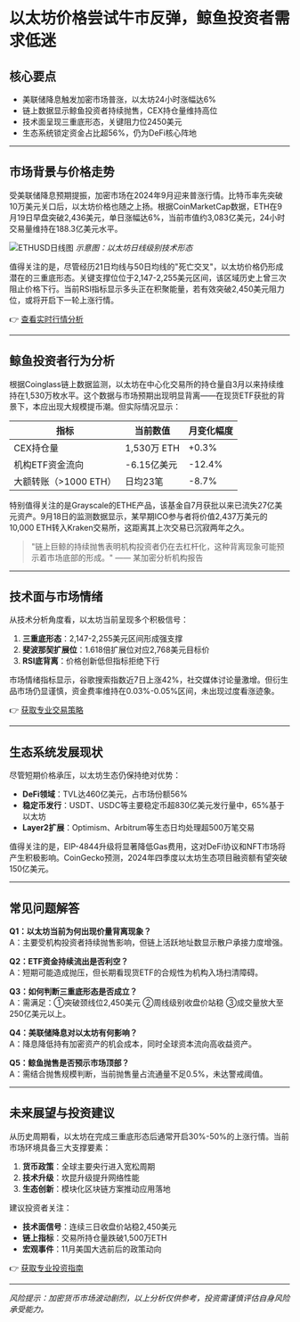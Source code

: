 # 以太坊价格尝试牛市反弹，鲸鱼投资者需求低迷

## 核心要点
- 美联储降息触发加密市场普涨，以太坊24小时涨幅达6%
- 链上数据显示鲸鱼投资者持续抛售，CEX持仓量维持高位
- 技术面呈现三重底形态，关键阻力位2450美元
- 生态系统锁定资金占比超56%，仍为DeFi核心阵地

---

## 市场背景与价格走势

受美联储降息预期提振，加密市场在2024年9月迎来普涨行情。比特币率先突破10万美元关口后，以太坊价格也随之上扬。根据CoinMarketCap数据，ETH在9月19日早盘突破2,436美元，单日涨幅达6%，当前市值约3,083亿美元，24小时交易量维持在188.3亿美元水平。

![ETHUSD日线图](https://example.com/eth-chart.png) *示意图：以太坊日线级别技术形态*

值得关注的是，尽管经历21日均线与50日均线的"死亡交叉"，以太坊价格仍形成潜在的三重底形态。关键支撑位位于2,147-2,255美元区间，该区域历史上曾三次阻止价格下行。当前RSI指标显示多头正在积聚能量，若有效突破2,450美元阻力位，或将开启下一轮上涨行情。

👉 [查看实时行情分析](https://bit.ly/okx_welcome)

---

## 鲸鱼投资者行为分析

根据Coinglass链上数据监测，以太坊在中心化交易所的持仓量自3月以来持续维持在1,530万枚水平。这个数据与市场预期出现明显背离——在现货ETF获批的背景下，本应出现大规模提币潮。但实际情况显示：

| 指标                | 当前数值       | 月变化幅度 |
|---------------------|---------------|-----------|
| CEX持仓量           | 1,530万 ETH   | +0.3%     |
| 机构ETF资金流向     | -6.15亿美元   | -12.4%    |
| 大额转账（>1000 ETH）| 日均23笔      | -8.7%     |

特别值得关注的是Grayscale的ETHE产品，该基金自7月获批以来已流失27亿美元资产。9月18日的监测数据显示，某早期ICO参与者将价值2,437万美元的10,000 ETH转入Kraken交易所，这距离其上次交易已沉寂两年之久。

> "链上巨鲸的持续抛售表明机构投资者仍在去杠杆化，这种背离现象可能预示着市场底部的形成。" —— 某加密分析机构报告

---

## 技术面与市场情绪

从技术分析角度看，以太坊当前呈现多个积极信号：
1. **三重底形态**：2,147-2,255美元区间形成强支撑
2. **斐波那契扩展位**：1.618倍扩展位对应2,768美元目标价
3. **RSI底背离**：价格创新低但指标拒绝下行

市场情绪指标显示，谷歌搜索指数近7日上涨42%，社交媒体讨论量激增。但衍生品市场仍显谨慎，资金费率维持在0.03%-0.05%区间，未出现过度看涨迹象。

👉 [获取专业交易策略](https://bit.ly/okx_welcome)

---

## 生态系统发展现状

尽管短期价格承压，以太坊生态仍保持绝对优势：
- **DeFi领域**：TVL达460亿美元，占市场份额56%
- **稳定币发行**：USDT、USDC等主要稳定币超830亿美元发行量中，65%基于以太坊
- **Layer2扩展**：Optimism、Arbitrum等生态日均处理超500万笔交易

值得关注的是，EIP-4844升级将显著降低Gas费用，这对DeFi协议和NFT市场将产生积极影响。CoinGecko预测，2024年四季度以太坊生态项目融资额有望突破150亿美元。

---

## 常见问题解答

**Q1：以太坊当前为何出现价量背离现象？**  
A：主要受机构投资者持续抛售影响，但链上活跃地址数显示散户承接力度增强。

**Q2：ETF资金持续流出是否利空？**  
A：短期可能造成抛压，但长期看现货ETF的合规性为机构入场扫清障碍。

**Q3：如何判断三重底形态是否成立？**  
A：需满足：①突破颈线位2,450美元 ②周线级别收盘价站稳 ③成交量放大至250亿美元以上。

**Q4：美联储降息对以太坊有何影响？**  
A：降息降低持有加密资产的机会成本，同时全球资本流向高收益资产。

**Q5：鲸鱼抛售是否预示市场顶部？**  
A：需结合抛售规模判断，当前抛售量占流通量不足0.5%，未达警戒阈值。

---

## 未来展望与投资建议

从历史周期看，以太坊在完成三重底形态后通常开启30%-50%的上涨行情。当前市场环境具备三大支撑要素：
1. **货币政策**：全球主要央行进入宽松周期
2. **技术升级**：坎昆升级提升网络性能
3. **生态创新**：模块化区块链方案推动应用落地

建议投资者关注：
- **技术面信号**：连续三日收盘价站稳2,450美元
- **链上指标**：交易所持仓量跌破1,500万ETH
- **宏观事件**：11月美国大选前后的政策动向

👉 [获取专业投资指南](https://bit.ly/okx_welcome)

---

*风险提示：加密货币市场波动剧烈，以上分析仅供参考，投资需谨慎评估自身风险承受能力。*